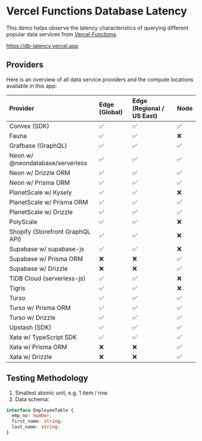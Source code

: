 # Vercel Functions Database Latency

This demo helps observe the latency characteristics of querying different popular data services from [Vercel Functions](https://vercel.com/docs/functions).

https://db-latency.vercel.app

## Providers

Here is an overview of all data service providers and the compute locations available in this app:

| Provider                         | Edge (Global) | Edge (Regional / US East) | Node |
| :------------------------------- | :------------ | :------------------------ | ---- |
| Convex (SDK)                     | ✅            | ✅                        | ✅   |
| Fauna                            | ✅            | ✅                        | ❌   |
| Grafbase (GraphQL)               | ✅            | ✅                        | ✅   |
| Neon w/ @neondatabase/serverless | ✅            | ✅                        | ✅   |
| Neon w/ Drizzle ORM              | ✅            | ✅                        | ✅   |
| Neon w/ Prisma ORM               | ✅            | ✅                        | ✅   |
| PlanetScale w/ Kysely            | ✅            | ✅                        | ❌   |
| PlanetScale w/ Prisma ORM        | ✅            | ✅                        | ✅   |
| PlanetScale w/ Drizzle           | ✅            | ✅                        | ✅   |
| PolyScale                        | ✅            | ✅                        | ❌   |
| Shopify (Storefront GraphQL API) | ✅            | ✅                        | ❌   |
| Supabase w/ supabase-js          | ✅            | ✅                        | ❌   |
| Supabase w/ Prisma ORM           | ❌            | ❌                        | ✅   |
| Supabase w/ Drizzle              | ❌            | ❌                        | ✅   |
| TiDB Cloud (serverless-js)       | ✅            | ✅                        | ❌   |
| Tigris                           | ✅            | ✅                        | ❌   |
| Turso                            | ✅            | ✅                        | ✅   |
| Turso w/ Prisma ORM              | ✅            | ✅                        | ✅   |
| Turso w/ Drizzle                 | ✅            | ✅                        | ✅   |
| Upstash (SDK)                    | ✅            | ✅                        | ✅   |
| Xata w/ TypeScript SDK           | ✅            | ✅                        | ✅   |
| Xata w/ Prisma ORM               | ❌            | ❌                        | ✅   |
| Xata w/ Drizzle                  | ❌            | ❌                        | ✅   |

## Testing Methodology

1. Smallest atomic unit, e.g. 1 item / row.
2. Data schema:

```ts
interface EmployeeTable {
  emp_no: number;
  first_name: string;
  last_name: string;
}
```
